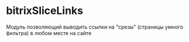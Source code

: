# bitrixSliceLinks
Модуль позволяющий выводить ссылки на "срезы" (страницы умного фильтра) в любом месте на сайте
